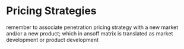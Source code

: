 # Pricing Strategies

remember to associate penetration pricing strategy with a new market and/or a new product; which in ansoff matrix is translated as 
market development or product development

